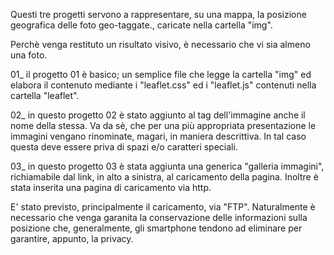 Questi tre progetti servono a rappresentare, su una mappa, la posizione geografica delle foto geo-taggate., caricate nella cartella "img".

Perchè venga restituto un risultato visivo, è necessario che vi sia almeno una foto.

01_   il progetto 01 è basico; un semplice file che legge la cartella "img" ed elabora il contenuto mediante i "leaflet.css" ed i "leaflet.js" contenuti nella cartella "leaflet".

02_   in questo progetto 02 è stato aggiunto al tag dell'immagine anche il nome della stessa.
    Va da sè, che per una più appropriata presentazione le immagini vengano rinominate, magari, in maniera descrittiva. In tal caso questa deve essere priva di spazi e/o caratteri speciali.
    
03_   in questo progetto 03 è stata aggiunta una generica "galleria immagini", richiamabile dal link, in alto a sinistra, al caricamento della pagina.
    Inoltre è stata inserita una pagina di caricamento via http.

E' stato previsto, principalmente il caricamento, via "FTP". Naturalmente è necessario che venga garanita la conservazione delle informazioni sulla posizione che, generalmente, gli smartphone tendono ad eliminare per garantire, appunto, la privacy.
